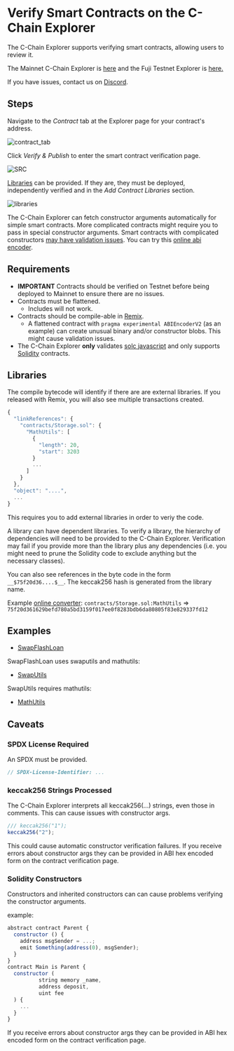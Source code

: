 # Verify Smart Contracts on the C-Chain Explorer

The C-Chain Explorer supports verifying smart contracts, allowing users to review it.

The Mainnet C-Chain Explorer is [here](https://snowtrace.io/) and the Fuji Testnet Explorer is [here.](https://testnet.snowtrace.io/)

If you have issues, contact us on [Discord](https://chat.avalabs.org).

## Steps

Navigate to the _Contract_ tab at the Explorer page for your contract's address.

![contract_tab](img/verify-and-publish.png)


Click _Verify & Publish_ to enter the smart contract verification page.

![SRC](img/verify-src.png)


[Libraries](https://docs.soliditylang.org/en/v0.8.4/contracts.html?highlight=libraries#libraries) can be provided. If they are, they must be deployed, independently verified and in the _Add Contract Libraries_ section.

![libraries](img/verify-libraries.png)



The C-Chain Explorer can fetch constructor arguments automatically for simple smart contracts. More complicated contracts might require you to pass in special constructor arguments. Smart contracts with complicated constructors [may have validation issues](verify-smart-contracts.md#caveats). You can try this [online abi encoder](https://abi.hashex.org/).

## Requirements

* **IMPORTANT** Contracts should be verified on Testnet before being deployed to Mainnet to ensure there are no issues.
* Contracts must be flattened.
  * Includes will not work.  
* Contracts should be compile-able in [Remix](https://remix.ethereum.org).
  * A flattened contract with `pragma experimental ABIEncoderV2` \(as an example\) can create unusual binary and/or constructor blobs.  This might cause validation issues.
* The C-Chain Explorer **only** validates [solc javascript](https://github.com/ethereum/solc-bin) and only supports [Solidity](https://docs.soliditylang.org) contracts.

## Libraries

The compile bytecode will identify if there are are external libraries. If you released with Remix, you will also see multiple transactions created.

```javascript
{
  "linkReferences": {
    "contracts/Storage.sol": {
      "MathUtils": [
        {
          "length": 20,
          "start": 3203
        }
        ...
      ]
    }
  },
  "object": "....",
  ...
}
```

This requires you to add external libraries in order to veriy the code.

A library can have dependent libraries. To verify a library, the hierarchy of dependencies will need to be provided to the C-Chain Explorer. Verification may fail if you provide more than the library plus any dependencies \(i.e. you might need to prune the Solidity code to exclude anything but the necessary classes\).

You can also see references in the byte code in the form `__$75f20d36....$__`. The keccak256 hash is generated from the library name.

Example [online converter](https://emn178.github.io/online-tools/keccak_256.html): `contracts/Storage.sol:MathUtils` =&gt; `75f20d361629befd780a5bd3159f017ee0f8283bdb6da80805f83e829337fd12`

## Examples

* [SwapFlashLoan](https://testnet.snowtrace.io/address/0x12DF75Fed4DEd309477C94cE491c67460727C0E8/contracts)

SwapFlashLoan uses swaputils and mathutils:

* [SwapUtils](https://testnet.snowtrace.io/address/0x6703e4660E104Af1cD70095e2FeC337dcE034dc1/contracts)

SwapUtils requires mathutils:

* [MathUtils](https://testnet.snowtrace.io/address/0xbA21C84E4e593CB1c6Fe6FCba340fa7795476966/contracts)

## Caveats

### SPDX License Required

An SPDX must be provided.

```javascript
// SPDX-License-Identifier: ...
```

### keccak256 Strings Processed

The C-Chain Explorer interprets all keccak256\(...\) strings, even those in comments. This can cause issues with constructor args.

```javascript
/// keccak256("1");
keccak256("2");
```

This could cause automatic constructor verification failures. If you receive errors about constructor args they can be provided in ABI hex encoded form on the contract verification page.

### Solidity Constructors

Constructors and inherited constructors can can cause problems verifying the constructor arguments.

example:

```javascript
abstract contract Parent {
  constructor () {
    address msgSender = ...;
    emit Something(address(0), msgSender);
  }
}
contract Main is Parent {
  constructor (
          string memory _name,
          address deposit,
          uint fee
  ) {
    ...
  }
}
```

If you receive errors about constructor args they can be provided in ABI hex encoded form on the contract verification page.

